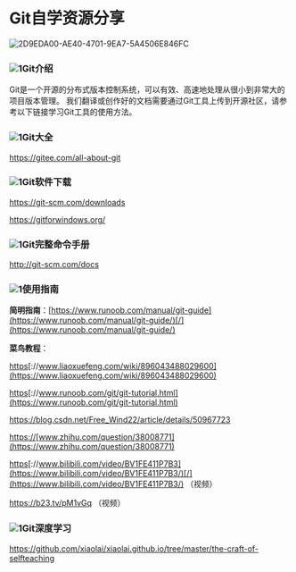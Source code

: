 # Git自学资源分享

![2D9EDA00-AE40-4701-9EA7-5A4506E846FC](https://gitee.com/yanhuiling/G11N/raw/master/learning-materials/open-source-basics/images/2D9EDA00-AE40-4701-9EA7-5A4506E846FC.png)

### ![1](https://gitee.com/yanhuiling/G11N/raw/master/learning-materials/open-source-basics/images/1.png)Git介绍

Git是一个开源的分布式版本控制系统，可以有效、高速地处理从很小到非常大的项目版本管理。 我们翻译或创作好的文档需要通过Git工具上传到开源社区，请参考以下链接学习Git工具的使用方法。 

### ![1](https://gitee.com/yanhuiling/G11N/raw/master/learning-materials/open-source-basics/images/1.png)Git大全

<https://gitee.com/all-about-git> 

### ![1](https://gitee.com/yanhuiling/G11N/raw/master/learning-materials/open-source-basics/images/1.png)Git软件下载

[https://](https://git-scm.com/downloads)[git-scm.com/downloads](https://git-scm.com/downloads)

<https://gitforwindows.org/>

### ![1](https://gitee.com/yanhuiling/G11N/raw/master/learning-materials/open-source-basics/images/1.png)Git完整命令手册

<http://git-scm.com/docs> 

### ![1](https://gitee.com/yanhuiling/G11N/raw/master/learning-materials/open-source-basics/images/1.png)使用指南

**简明指南**：[https://www.runoob.com/manual/git-guide](https://www.runoob.com/manual/git-guide/)[/](https://www.runoob.com/manual/git-guide/) 

**菜鸟教程**：

[https](https://www.liaoxuefeng.com/wiki/896043488029600)[://www.liaoxuefeng.com/wiki/896043488029600](https://www.liaoxuefeng.com/wiki/896043488029600)

[https](https://www.runoob.com/git/git-tutorial.html)[://www.runoob.com/git/git-tutorial.html](https://www.runoob.com/git/git-tutorial.html) 

[https](https://blog.csdn.net/Free_Wind22/article/details/50967723)[://blog.csdn.net/Free_Wind22/article/details/50967723](https://blog.csdn.net/Free_Wind22/article/details/50967723)

[https](https://www.zhihu.com/question/38008771)[://](https://www.zhihu.com/question/38008771)[www.zhihu.com/question/38008771](https://www.zhihu.com/question/38008771) 

[https](https://www.bilibili.com/video/BV1FE411P7B3/)[://www.bilibili.com/video/BV1FE411P7B3](https://www.bilibili.com/video/BV1FE411P7B3/)[/](https://www.bilibili.com/video/BV1FE411P7B3/) （视频） 

https://b23.tv/pM1vGq （视频）

### ![1](https://gitee.com/yanhuiling/G11N/raw/master/learning-materials/open-source-basics/images/1.png)Git深度学习

<https://github.com/xiaolai/xiaolai.github.io/tree/master/the-craft-of-selfteaching>


